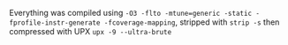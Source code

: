 Everything was compiled using `-O3 -flto -mtune=generic -static -fprofile-instr-generate -fcoverage-mapping`, stripped with `strip -s` then compressed with UPX `upx -9 --ultra-brute`
